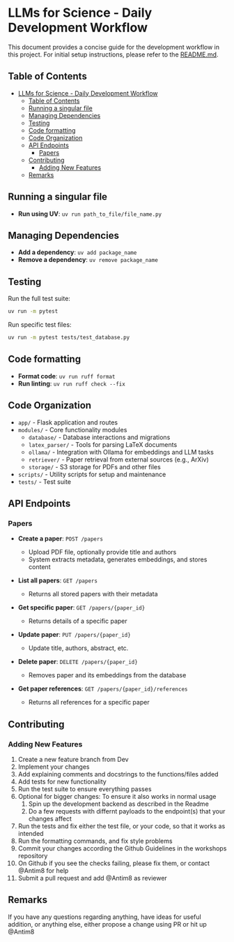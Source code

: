 # LLMs for Science - Daily Development Workflow

This document provides a concise guide for the development workflow in this project. For initial setup instructions, please refer to the [README.md](README.md).

## Table of Contents
- [LLMs for Science - Daily Development Workflow](#llms-for-science---daily-development-workflow)
  - [Table of Contents](#table-of-contents)
  - [Running a singular file](#running-a-singular-file)
  - [Managing Dependencies](#managing-dependencies)
  - [Testing](#testing)
  - [Code formatting](#code-formatting)
  - [Code Organization](#code-organization)
  - [API Endpoints](#api-endpoints)
    - [Papers](#papers)
  - [Contributing](#contributing)
    - [Adding New Features](#adding-new-features)
  - [Remarks](#remarks)

## Running a singular file
- **Run using UV**: `uv run path_to_file/file_name.py`

## Managing Dependencies
- **Add a dependency**: `uv add package_name`
- **Remove a dependency**: `uv remove package_name`

## Testing

Run the full test suite:
```bash
uv run -m pytest
```

Run specific test files:
```bash
uv run -m pytest tests/test_database.py
```


## Code formatting

- **Format code**: `uv run ruff format`
- **Run linting**: `uv run ruff check --fix`

## Code Organization
- `app/` - Flask application and routes
- `modules/` - Core functionality modules
  - `database/` - Database interactions and migrations
  - `latex_parser/` - Tools for parsing LaTeX documents
  - `ollama/` - Integration with Ollama for embeddings and LLM tasks
  - `retriever/` - Paper retrieval from external sources (e.g., ArXiv)
  - `storage/` - S3 storage for PDFs and other files
- `scripts/` - Utility scripts for setup and maintenance
- `tests/` - Test suite


## API Endpoints

### Papers
- **Create a paper**: `POST /papers` 
  - Upload PDF file, optionally provide title and authors
  - System extracts metadata, generates embeddings, and stores content
  
- **List all papers**: `GET /papers`
  - Returns all stored papers with their metadata
  
- **Get specific paper**: `GET /papers/{paper_id}`
  - Returns details of a specific paper
  
- **Update paper**: `PUT /papers/{paper_id}`
  - Update title, authors, abstract, etc.
  
- **Delete paper**: `DELETE /papers/{paper_id}`
  - Removes paper and its embeddings from the database
  
- **Get paper references**: `GET /papers/{paper_id}/references`
  - Returns all references for a specific paper



## Contributing

### Adding New Features
1. Create a new feature branch from Dev
2. Implement your changes
3. Add explaining comments and docstrings to the functions/files added
4. Add tests for new functionality
5. Run the test suite to ensure everything passes
6. Optional for bigger changes:
   To ensure it also works in normal usage
   1. Spin up the development backend as described in the Readme
   2. Do a few requests with differnt payloads to the endpoint(s) that your changes affect
7. Run the tests and fix either the test file, or your code, so that it works as intended
8. Run the formatting commands, and fix style problems
9. Commit your changes according the Github Guidelines in the workshops repository 
10. On Github if you see the checks failing, please fix them, or contact @Antim8 for help
11. Submit a pull request and add @Antim8 as reviewer

## Remarks
If you have any questions regarding anything, have ideas for useful addition, or anything else, either propose a change using PR or hit up @Antim8